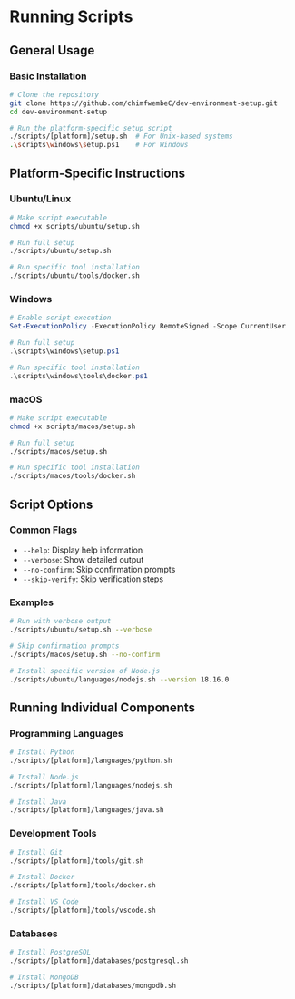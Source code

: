 # Running Scripts

## General Usage

### Basic Installation

```bash
# Clone the repository
git clone https://github.com/chimfwembeC/dev-environment-setup.git
cd dev-environment-setup

# Run the platform-specific setup script
./scripts/[platform]/setup.sh  # For Unix-based systems
.\scripts\windows\setup.ps1    # For Windows
```

## Platform-Specific Instructions

### Ubuntu/Linux

```bash
# Make script executable
chmod +x scripts/ubuntu/setup.sh

# Run full setup
./scripts/ubuntu/setup.sh

# Run specific tool installation
./scripts/ubuntu/tools/docker.sh
```

### Windows

```powershell
# Enable script execution
Set-ExecutionPolicy -ExecutionPolicy RemoteSigned -Scope CurrentUser

# Run full setup
.\scripts\windows\setup.ps1

# Run specific tool installation
.\scripts\windows\tools\docker.ps1
```

### macOS

```bash
# Make script executable
chmod +x scripts/macos/setup.sh

# Run full setup
./scripts/macos/setup.sh

# Run specific tool installation
./scripts/macos/tools/docker.sh
```

## Script Options

### Common Flags

- `--help`: Display help information
- `--verbose`: Show detailed output
- `--no-confirm`: Skip confirmation prompts
- `--skip-verify`: Skip verification steps

### Examples

```bash
# Run with verbose output
./scripts/ubuntu/setup.sh --verbose

# Skip confirmation prompts
./scripts/macos/setup.sh --no-confirm

# Install specific version of Node.js
./scripts/ubuntu/languages/nodejs.sh --version 18.16.0
```

## Running Individual Components

### Programming Languages

```bash
# Install Python
./scripts/[platform]/languages/python.sh

# Install Node.js
./scripts/[platform]/languages/nodejs.sh

# Install Java
./scripts/[platform]/languages/java.sh
```

### Development Tools

```bash
# Install Git
./scripts/[platform]/tools/git.sh

# Install Docker
./scripts/[platform]/tools/docker.sh

# Install VS Code
./scripts/[platform]/tools/vscode.sh
```

### Databases

```bash
# Install PostgreSQL
./scripts/[platform]/databases/postgresql.sh

# Install MongoDB
./scripts/[platform]/databases/mongodb.sh
```
